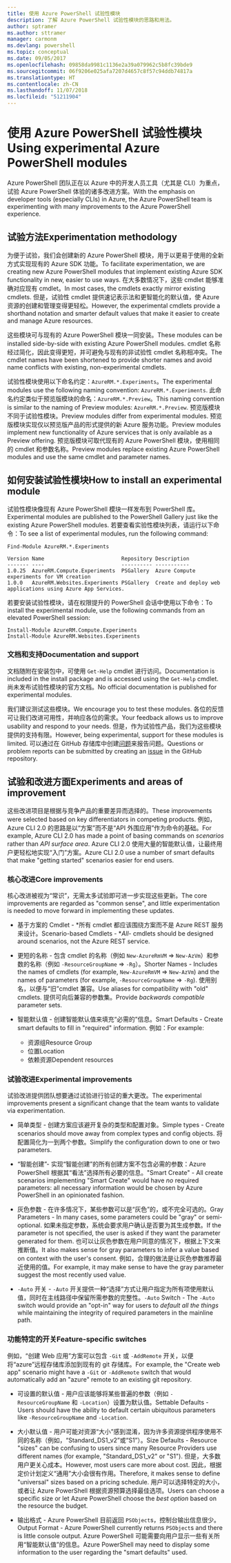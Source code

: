 ```yaml
---
title: 使用 Azure PowerShell 试验性模块
description: 了解 Azure PowerShell 试验性模块的思路和用法。
author: sptramer
ms.author: sttramer
manager: carmonm
ms.devlang: powershell
ms.topic: conceptual
ms.date: 09/05/2017
ms.openlocfilehash: 09858da9981c1136e2a39a079962c5b8fc39bde9
ms.sourcegitcommit: 06f9206e025afa7207d4657c8f57c94ddb74817a
ms.translationtype: HT
ms.contentlocale: zh-CN
ms.lasthandoff: 11/07/2018
ms.locfileid: "51211904"
---
```

# <a name="using-experimental-azure-powershell-modules"></a><span data-ttu-id="53fef-103">使用 Azure PowerShell 试验性模块</span><span class="sxs-lookup"><span data-stu-id="53fef-103">Using experimental Azure PowerShell modules</span></span>

<span data-ttu-id="53fef-104">Azure PowerShell 团队正在以 Azure 中的开发人员工具（尤其是 CLI）为重点，试验 Azure PowerShell 体验的诸多改进方案。</span><span class="sxs-lookup"><span data-stu-id="53fef-104">With the emphasis on developer tools (especially CLIs) in Azure, the Azure PowerShell team is experimenting with many improvements to the Azure PowerShell experience.</span></span>

## <a name="experimentation-methodology"></a><span data-ttu-id="53fef-105">试验方法</span><span class="sxs-lookup"><span data-stu-id="53fef-105">Experimentation methodology</span></span>

<span data-ttu-id="53fef-106">为便于试验，我们会创建新的 Azure PowerShell 模块，用于以更易于使用的全新方式实现现有的 Azure SDK 功能。</span><span class="sxs-lookup"><span data-stu-id="53fef-106">To facilitate experimentation, we are creating new Azure PowerShell modules that implement existing Azure SDK functionality in new, easier to use ways.</span></span> <span data-ttu-id="53fef-107">在大多数情况下，这些 cmdlet 能够准确对应现有 cmdlet。</span><span class="sxs-lookup"><span data-stu-id="53fef-107">In most cases, the cmdlets exactly mirror existing cmdlets.</span></span> <span data-ttu-id="53fef-108">但是，试验性 cmdlet 提供速记表示法和更智能化的默认值，使 Azure 资源的创建和管理变得更轻松。</span><span class="sxs-lookup"><span data-stu-id="53fef-108">However, the experimental cmdlets provide a shorthand notation and smarter default values that make it easier to create and manage Azure resources.</span></span>

<span data-ttu-id="53fef-109">这些模块可与现有的 Azure PowerShell 模块一同安装。</span><span class="sxs-lookup"><span data-stu-id="53fef-109">These modules can be installed side-by-side with existing Azure PowerShell modules.</span></span> <span data-ttu-id="53fef-110">cmdlet 名称经过简化，因此变得更短，并可避免与现有的非试验性 cmdlet 名称相冲突。</span><span class="sxs-lookup"><span data-stu-id="53fef-110">The cmdlet names have been shortened to provide shorter names and avoid name conflicts with existing, non-experimental cmdlets.</span></span>

<span data-ttu-id="53fef-111">试验性模块使用以下命名约定：`AzureRM.*.Experiments`。</span><span class="sxs-lookup"><span data-stu-id="53fef-111">The experimental modules use the following naming convention: `AzureRM.*.Experiments`.</span></span> <span data-ttu-id="53fef-112">此命名约定类似于预览版模块的命名：`AzureRM.*.Preview`。</span><span class="sxs-lookup"><span data-stu-id="53fef-112">This naming convention is similar to the naming of Preview modules: `AzureRM.*.Preview`.</span></span> <span data-ttu-id="53fef-113">预览版模块不同于试验性模块。</span><span class="sxs-lookup"><span data-stu-id="53fef-113">Preview modules differ from experimental modules.</span></span> <span data-ttu-id="53fef-114">预览版模块实现仅以预览版产品的形式提供的新 Azure 服务功能。</span><span class="sxs-lookup"><span data-stu-id="53fef-114">Preview modules implement new functionality of Azure services that is only available as a Preview offering.</span></span> <span data-ttu-id="53fef-115">预览版模块可取代现有的 Azure PowerShell 模块，使用相同的 cmdlet 和参数名称。</span><span class="sxs-lookup"><span data-stu-id="53fef-115">Preview modules replace existing Azure PowerShell modules and use the same cmdlet and parameter names.</span></span>

## <a name="how-to-install-an-experimental-module"></a><span data-ttu-id="53fef-116">如何安装试验性模块</span><span class="sxs-lookup"><span data-stu-id="53fef-116">How to install an experimental module</span></span>

<span data-ttu-id="53fef-117">试验性模块像现有 Azure PowerShell 模块一样发布到 PowerShell 库。</span><span class="sxs-lookup"><span data-stu-id="53fef-117">Experimental modules are published to the PowerShell Gallery just like the existing Azure PowerShell modules.</span></span> <span data-ttu-id="53fef-118">若要查看实验性模块列表，请运行以下命令：</span><span class="sxs-lookup"><span data-stu-id="53fef-118">To see a list of experimental modules, run the following command:</span></span>

```powershell-interactive
Find-Module AzureRM.*.Experiments
```

```Output
Version Name                         Repository Description
------- ----                         ---------- -----------
1.0.25  AzureRM.Compute.Experiments  PSGallery  Azure Compute experiments for VM creation
1.0.0   AzureRM.Websites.Experiments PSGallery  Create and deploy web applications using Azure App Services.
```

<span data-ttu-id="53fef-119">若要安装试验性模块，请在权限提升的 PowerShell 会话中使用以下命令：</span><span class="sxs-lookup"><span data-stu-id="53fef-119">To install the experimental module, use the following commands from an elevated PowerShell session:</span></span>

```powershell-interactive
Install-Module AzureRM.Compute.Experiments
Install-Module AzureRM.Websites.Experiments
```

### <a name="documentation-and-support"></a><span data-ttu-id="53fef-120">文档和支持</span><span class="sxs-lookup"><span data-stu-id="53fef-120">Documentation and support</span></span>

<span data-ttu-id="53fef-121">文档随附在安装包中，可使用 `Get-Help` cmdlet 进行访问。</span><span class="sxs-lookup"><span data-stu-id="53fef-121">Documentation is included in the install package and is accessed using the `Get-Help` cmdlet.</span></span> <span data-ttu-id="53fef-122">尚未发布试验性模块的官方文档。</span><span class="sxs-lookup"><span data-stu-id="53fef-122">No official documentation is published for experimental modules.</span></span>

<span data-ttu-id="53fef-123">我们建议测试这些模块。</span><span class="sxs-lookup"><span data-stu-id="53fef-123">We encourage you to test these modules.</span></span> <span data-ttu-id="53fef-124">各位的反馈可让我们改进可用性，并响应各位的需求。</span><span class="sxs-lookup"><span data-stu-id="53fef-124">Your feedback allows us to improve usability and respond to your needs.</span></span> <span data-ttu-id="53fef-125">但是，作为试验性产品，我们为这些模块提供的支持有限。</span><span class="sxs-lookup"><span data-stu-id="53fef-125">However, being experimental, support for these modules is limited.</span></span> <span data-ttu-id="53fef-126">可以通过在 GitHub 存储库中创建[问题](https://github.com/Azure/azure-powershell/issues)来报告问题。</span><span class="sxs-lookup"><span data-stu-id="53fef-126">Questions or problem reports can be submitted by creating an [issue](https://github.com/Azure/azure-powershell/issues) in the GitHub repository.</span></span>

## <a name="experiments-and-areas-of-improvement"></a><span data-ttu-id="53fef-127">试验和改进方面</span><span class="sxs-lookup"><span data-stu-id="53fef-127">Experiments and areas of improvement</span></span>

<span data-ttu-id="53fef-128">这些改进项目是根据与竞争产品的重要差异而选择的。</span><span class="sxs-lookup"><span data-stu-id="53fef-128">These improvements were selected based on key differentiators in competing products.</span></span> <span data-ttu-id="53fef-129">例如，Azure CLI 2.0 的思路是以“方案”而不是“API 外围应用”作为命令的基础。</span><span class="sxs-lookup"><span data-stu-id="53fef-129">For example, Azure CLI 2.0 has made a point of basing commands on _scenarios_ rather than _API surface area_.</span></span>
<span data-ttu-id="53fef-130">Azure CLI 2.0 使用大量的智能默认值，让最终用户更轻松地实现“入门”方案。</span><span class="sxs-lookup"><span data-stu-id="53fef-130">Azure CLI 2.0 use a number of smart defaults that make "getting started" scenarios easier for end users.</span></span>

### <a name="core-improvements"></a><span data-ttu-id="53fef-131">核心改进</span><span class="sxs-lookup"><span data-stu-id="53fef-131">Core improvements</span></span>

<span data-ttu-id="53fef-132">核心改进被视为“常识”，无需太多试验即可进一步实现这些更新。</span><span class="sxs-lookup"><span data-stu-id="53fef-132">The core improvements are regarded as "common sense", and little experimentation is needed to move forward in implementing these updates.</span></span>

- <span data-ttu-id="53fef-133">基于方案的 Cmdlet - \*所有 cmdlet 都应该围绕方案而不是 Azure REST 服务来设计。</span><span class="sxs-lookup"><span data-stu-id="53fef-133">Scenario-based Cmdlets - \**All*- cmdlets should be designed around scenarios, not the Azure REST service.</span></span>

- <span data-ttu-id="53fef-134">更短的名称 - 包含 cmdlet 的名称（例如 `New-AzureRmVM` => `New-AzVm`）和参数的名称（例如 `-ResourceGroupName` => `-Rg`）。</span><span class="sxs-lookup"><span data-stu-id="53fef-134">Shorter Names - Includes the names of cmdlets (for example, `New-AzureRmVM` => `New-AzVm`) and the names of parameters (for example, `-ResourceGroupName` => `-Rg`).</span></span> <span data-ttu-id="53fef-135">使用别名，以便与“旧”cmdlet 兼容。</span><span class="sxs-lookup"><span data-stu-id="53fef-135">Use aliases for compatibility with "old" cmdlets.</span></span> <span data-ttu-id="53fef-136">提供可向后兼容的参数集。</span><span class="sxs-lookup"><span data-stu-id="53fef-136">Provide _backwards compatible_ parameter sets.</span></span>

- <span data-ttu-id="53fef-137">智能默认值 - 创建智能默认值来填充“必需的”信息。</span><span class="sxs-lookup"><span data-stu-id="53fef-137">Smart Defaults - Create smart defaults to fill in "required" information.</span></span> <span data-ttu-id="53fef-138">例如：</span><span class="sxs-lookup"><span data-stu-id="53fef-138">For example:</span></span>
  - <span data-ttu-id="53fef-139">资源组</span><span class="sxs-lookup"><span data-stu-id="53fef-139">Resource Group</span></span>
  - <span data-ttu-id="53fef-140">位置</span><span class="sxs-lookup"><span data-stu-id="53fef-140">Location</span></span>
  - <span data-ttu-id="53fef-141">依赖资源</span><span class="sxs-lookup"><span data-stu-id="53fef-141">Dependent resources</span></span>

### <a name="experimental-improvements"></a><span data-ttu-id="53fef-142">试验改进</span><span class="sxs-lookup"><span data-stu-id="53fef-142">Experimental improvements</span></span>

<span data-ttu-id="53fef-143">试验改进提供团队想要通过试验进行验证的重大更改。</span><span class="sxs-lookup"><span data-stu-id="53fef-143">The experimental improvements present a significant change that the team wants to validate via experimentation.</span></span>

- <span data-ttu-id="53fef-144">简单类型 - 创建方案应该避开复杂的类型和配置对象。</span><span class="sxs-lookup"><span data-stu-id="53fef-144">Simple types - Create scenarios should move away from complex types and config objects.</span></span> <span data-ttu-id="53fef-145">将配置简化为一到两个参数。</span><span class="sxs-lookup"><span data-stu-id="53fef-145">Simplify the configuration down to one or two parameters.</span></span>

- <span data-ttu-id="53fef-146">“智能创建”- 实现“智能创建”的所有创建方案不包含必需的参数：Azure PowerShell 根据其“看法”选择所有必要的信息。</span><span class="sxs-lookup"><span data-stu-id="53fef-146">"Smart Create" - All create scenarios implementing "Smart Create" would have _no_ required parameters: all necessary information would be chosen by Azure PowerShell in an opinionated fashion.</span></span>

- <span data-ttu-id="53fef-147">灰色参数 - 在许多情况下，某些参数可以是“灰色”的，或不完全可选的。</span><span class="sxs-lookup"><span data-stu-id="53fef-147">Gray Parameters - In many cases, some parameters could be "gray" or semi-optional.</span></span> <span data-ttu-id="53fef-148">如果未指定参数，系统会要求用户确认是否要为其生成参数。</span><span class="sxs-lookup"><span data-stu-id="53fef-148">If the parameter is not specified, the user is asked if they want the parameter generated for them.</span></span> <span data-ttu-id="53fef-149">也可以让灰色参数在用户同意的情况下，根据上下文来推断值。</span><span class="sxs-lookup"><span data-stu-id="53fef-149">It also makes sense for gray parameters to infer a value based on context with the user's consent.</span></span>
  <span data-ttu-id="53fef-150">例如，合理的做法是让灰色参数推荐最近使用的值。</span><span class="sxs-lookup"><span data-stu-id="53fef-150">For example, it may make sense to have the gray parameter suggest the most recently used value.</span></span>

- <span data-ttu-id="53fef-151">`-Auto` 开关 - `-Auto` 开关提供一种“选择”方式让用户指定为所有项使用默认值，同时在主线路径中保留所需参数的完整性。</span><span class="sxs-lookup"><span data-stu-id="53fef-151">`-Auto` Switch - The `-Auto` switch would provide an "opt-in" way for users to _default all the things_ while maintaining the integrity of required parameters in the mainline path.</span></span>

### <a name="feature-specific-switches"></a><span data-ttu-id="53fef-152">功能特定的开关</span><span class="sxs-lookup"><span data-stu-id="53fef-152">Feature-specific switches</span></span>

<span data-ttu-id="53fef-153">例如，“创建 Web 应用”方案可以包含 `-Git` 或 `-AddRemote` 开关，以便将“azure”远程存储库添加到现有的 git 存储库。</span><span class="sxs-lookup"><span data-stu-id="53fef-153">For example, the "Create web app" scenario might have a `-Git` or `-AddRemote` switch that would automatically add an "azure" remote to an existing git repository.</span></span>

- <span data-ttu-id="53fef-154">可设置的默认值 - 用户应该能够将某些普遍的参数（例如 `-ResourceGroupName` 和 `-Location`）设置为默认值。</span><span class="sxs-lookup"><span data-stu-id="53fef-154">Settable Defaults - Users should have the ability to default certain ubiquitous parameters like `-ResourceGroupName` and `-Location`.</span></span>

- <span data-ttu-id="53fef-155">大小默认值 - 用户可能对资源“大小”感到混淆，因为许多资源提供程序使用不同的名称（例如，“Standard\_DS1\_v2”或“S1”）。</span><span class="sxs-lookup"><span data-stu-id="53fef-155">Size Defaults - Resource "sizes" can be confusing to users since many Resource Providers use different names (for example, "Standard\_DS1\_v2" or "S1").</span></span> <span data-ttu-id="53fef-156">但是，大多数用户更关心成本。</span><span class="sxs-lookup"><span data-stu-id="53fef-156">However, most users care more about cost.</span></span> <span data-ttu-id="53fef-157">因此，根据定价计划定义“通用”大小会很有作用。</span><span class="sxs-lookup"><span data-stu-id="53fef-157">Therefore, it makes sense to define "universal" sizes based on a pricing schedule.</span></span> <span data-ttu-id="53fef-158">用户可以选择特定的大小，或者让 Azure PowerShell 根据资源预算选择最佳选项。</span><span class="sxs-lookup"><span data-stu-id="53fef-158">Users can choose a specific size or let Azure PowerShell choose the _best option_ based on the resource the budget.</span></span>

- <span data-ttu-id="53fef-159">输出格式 - Azure PowerShell 目前返回 `PSObject`s，控制台输出信息很少。</span><span class="sxs-lookup"><span data-stu-id="53fef-159">Output Format - Azure PowerShell currently returns `PSObject`s and there is little console output.</span></span> <span data-ttu-id="53fef-160">Azure PowerShell 可能需要向用户显示一些有关所用“智能默认值”的信息。</span><span class="sxs-lookup"><span data-stu-id="53fef-160">Azure PowerShell may need to display some information to the user regarding the "smart defaults" used.</span></span>
